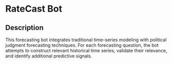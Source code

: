 # RateCast Bot

## Description
This forecasting bot integrates traditional time-series modeling with political judgment forecasting techniques. For each forecasting question, the bot attempts to construct relevant historical time series, validate their relevance, and identify additional predictive signals.